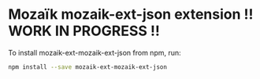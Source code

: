 # Mozaïk mozaik-ext-json extension !! WORK IN PROGRESS !!

To install mozaik-ext-mozaik-ext-json from npm, run:

```bash
npm install --save mozaik-ext-mozaik-ext-json
```